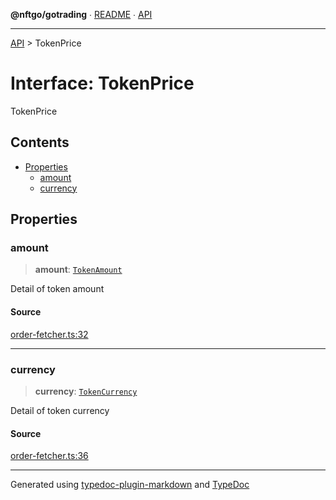 **@nftgo/gotrading** ∙ [README](../README.md) ∙ [API](../exports.md)

***

[API](../exports.md) > TokenPrice

# Interface: TokenPrice

TokenPrice

## Contents

- [Properties](TokenPrice.md#properties)
  - [amount](TokenPrice.md#amount)
  - [currency](TokenPrice.md#currency)

## Properties

### amount

> **amount**: [`TokenAmount`](TokenAmount.md)

Detail of token amount

#### Source

[order-fetcher.ts:32](https://github.com/NFTGo/GoTrading/blob/1fa3b8d/src/types/order-fetcher.ts#L32)

***

### currency

> **currency**: [`TokenCurrency`](TokenCurrency.md)

Detail of token currency

#### Source

[order-fetcher.ts:36](https://github.com/NFTGo/GoTrading/blob/1fa3b8d/src/types/order-fetcher.ts#L36)

***

Generated using [typedoc-plugin-markdown](https://www.npmjs.com/package/typedoc-plugin-markdown) and [TypeDoc](https://typedoc.org/)
